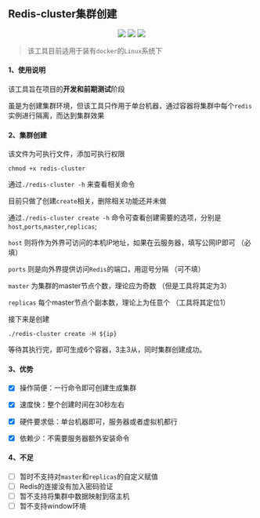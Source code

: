 
## Redis-cluster集群创建

<div align=center>
<img src="https://img.shields.io/badge/go-1.15-lightBlue"/>
<img src="https://img.shields.io/badge/redis-5.0.9-brightgreen"/>
<img src="https://img.shields.io/badge/docker-1.18-red"/>
</div>

> 该工具目前适用于装有`docker`的`Linux`系统下



#### 1、使用说明

该工具旨在项目的**开发和前期测试**阶段

虽是为创建集群环境，但该工具只作用于单台机器，通过容器将集群中每个`redis`实例进行隔离，而达到集群效果



#### 2、集群创建

该文件为可执行文件，添加可执行权限

```shell
chmod +x redis-cluster
```

通过`./redis-cluster -h` 来查看相关命令


目前只做了创建`create`相关，删除相关功能还并未做

通过`./redis-cluster create -h` 命令可查看创建需要的选项，分别是 `host`,`ports`,`master`,`replicas`;



`host` 则将作为外界可访问的本机IP地址，如果在云服务器，填写公网IP即可    （必填）

`ports` 则是向外界提供访问`Redis`的端口，用逗号分隔                                        （可不填）

`master` 为集群的master节点个数，理论应为奇数                                              （但是工具将其定为3）

`replicas` 每个master节点个副本数，理论上为任意个                                      （工具将其定位1）



接下来是创建

```
./redis-cluster create -H ${ip}
```

等待其执行完，即可生成6个容器，3主3从，同时集群创建成功。



#### 3、优势

- [x] 操作简便：一行命令即可创建生成集群
- [x] 速度快：整个创建时间在30秒左右
- [x] 硬件要求低：单台机器即可，服务器或者虚拟机都行
- [x] 依赖少：不需要服务器额外安装命令



#### 4、不足

- [ ] 暂时不支持对`master`和`replicas`的自定义赋值
- [ ] Redis的连接没有加入密码验证
- [ ] 暂不支持将集群中数据映射到宿主机
- [ ] 暂不支持window环境
